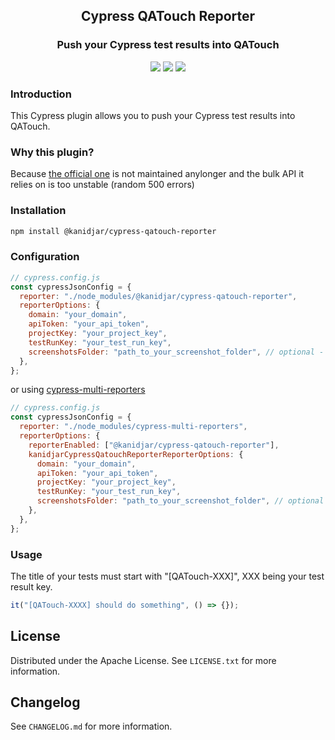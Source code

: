 <h2 align="center">Cypress QATouch Reporter</h2>
<h3 align="center">
Push your Cypress test results into QATouch
</h3>

<div align="center">
<a href="https://github.com/kanidjar/cypress-qatouch-reporter/actions/workflows/build.yaml"><img src="https://github.com/kanidjar/cypress-qatouch-reporter/actions/workflows/build.yaml/badge.svg?branch=main" /></a>
<a href="https://github.com/kanidjar/cypress-qatouch-reporter/actions/workflows/test.yaml"><img src="https://github.com/kanidjar/cypress-qatouch-reporter/actions/workflows/test.yaml/badge.svg?branch=main" /></a>
<a href="https://github.com/kanidjar/cypress-qatouch-reporter/actions/workflows/lint.yaml"><img src="https://github.com/kanidjar/cypress-qatouch-reporter/actions/workflows/lint.yaml/badge.svg?branch=main" /></a>
</div>

### Introduction

This Cypress plugin allows you to push your Cypress test results into QATouch.

### Why this plugin?

Because [the official one](https://www.npmjs.com/package/cypress-qatouch-reporter) is not maintained anylonger and the bulk API it relies on is too unstable (random 500 errors)

### Installation

```sh
npm install @kanidjar/cypress-qatouch-reporter
```

### Configuration

```javascript
// cypress.config.js
const cypressJsonConfig = {
  reporter: "./node_modules/@kanidjar/cypress-qatouch-reporter",
  reporterOptions: {
    domain: "your_domain",
    apiToken: "your_api_token",
    projectKey: "your_project_key",
    testRunKey: "your_test_run_key",
    screenshotsFolder: "path_to_your_screenshot_folder", // optional - only if you want to upload screenshots of your tests to QATouch
  },
};
```

or using [cypress-multi-reporters](https://github.com/you54f/cypress-multi-reporters)

```javascript
// cypress.config.js
const cypressJsonConfig = {
  reporter: "./node_modules/cypress-multi-reporters",
  reporterOptions: {
    reporterEnabled: ["@kanidjar/cypress-qatouch-reporter"],
    kanidjarCypressQatouchReporterReporterOptions: {
      domain: "your_domain",
      apiToken: "your_api_token",
      projectKey: "your_project_key",
      testRunKey: "your_test_run_key",
      screenshotsFolder: "path_to_your_screenshot_folder", // optional - only if you want to upload screenshots of your tests to QATouch
    },
  },
};
```

### Usage

The title of your tests must start with "[QATouch-XXX]", XXX being your test result key.

```javascript
it("[QATouch-XXXX] should do something", () => {});
```

## License

Distributed under the Apache License. See `LICENSE.txt` for more information.

## Changelog

See `CHANGELOG.md` for more information.
